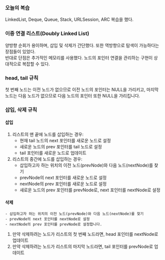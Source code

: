 ### 오늘의 복습

LinkedList, Deque, Queue, Stack, URLSession, ARC 복습을 했다.

### 이중 연결 리스트(Doubly Linked List)
양방향 순회가 용이하며, 삽입 및 삭제가 간단했다. 또한 역방향으로 탐색이 가능하다는 장점들이 있었다.<br>
반대로 단점은 추가적인 메모리를 사용했다. 노드의 포인터 연결을 관리하는 구현이 상대적으로 복잡할 수 있다.<br>


### head, tail 규칙
첫 번째 노드는 이전 노드가 없으므로 이전 노드의 포인터는 NULL을 가리키고, 마지막 노드는 다음 노드가 없으므로 다음 노드의 포인터 또한 NULL을 가리킵니다.

### 삽입, 삭제 규칙

#### 삽입

1. 리스트의 맨 끝에 노드를 삽입하는 경우:
    - 현재 tail 노드의 next 포인터를 새로운 노드로 설정
    - 새로운 노드의 prev 포인터를 tail 노드로 설정
    - tail 포인터를 새로운 노드로 업데이트
2. 리스트의 중간에 노드를 삽입하는 경우:
    - 삽입하고자 하는 위치의 이전 노드(prevNode)와 다음 노드(nextNode)를 찾기
    - prevNode의 next 포인터를 새로운 노드로 설정
    - nextNode의 prev 포인터를 새로운 노드로 설정
    - 새로운 노드의 prev 포인터를 prevNode로, next 포인터를 nextNode로 설정

#### 삭제

    - 삽입하고자 하는 위치의 이전 노드(prevNode)와 다음 노드(nextNode)를 찾기
    - prevNode의 next 포인터를 nextNode로 설정
    - nextNode의 prev 포인터를 prevNode로 설정합니다.
1. 만약 삭제하려는 노드가 리스트의 첫 번째 노드라면, head 포인터를 nextNode로 업데이트
2. 만약 삭제하려는 노드가 리스트의 마지막 노드라면, tail 포인터를 prevNode로 업데이트
